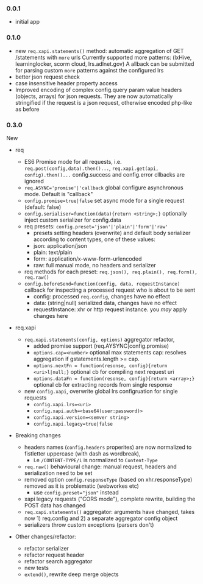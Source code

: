 ### 0.0.1

- initial app

### 0.1.0

- new `req.xapi.statements()` method: automatic aggregation of GET /statements with `more` urls
Currently supported more patterns: (lxHive, learninglocker, scorm cloud, lrs.adlnet.gov)
A allback can be submitted for parsing custom `more` patterns against the configured lrs
- better json request check
- case insensitive header property access
- Improved encoding of complex config.query param value headers (objects, arrays) for json requests.
They are now automatically stringified if the request is a json request, otherwise encoded php-like as before

### 0.3.0

New

* req
    - ES6 Promise mode for all requests, i.e. `req.post(config,data).then()...`, `req.xapi.get(api, config).then()...` config.success and config.error cllbacks are ignored
    - `req.ASYNC='promise'|'callback` global configure asynchronous mode. Default is "callback"
    - `config.promise=true|false` set async mode for a single request (default: false)
    - `config.serialiser=function(data){return <string>;}` optionally inject custom serializer for config.data
    - req presets: `config.preset='json'|'plain'|'form'|'raw'`
        - presets setting headers (overwrite) and default body serializer according to content types, one of these values:
        - json:     application/json
        - plain:    text/plain
        - form:     application/x-www-form-urlencoded
        - raw:      full manual mode, no headers and serializer
    - req methods for each preset: `req.json(), req.plain(), req.form(), req.raw()`
    - `config.beforeSend=function(config, data, requestInstance)` callback for inspecting a processed request who is about to be sent
        - config: processed `req.config`, changes have no effect
        - data: (string|null) serialized data, changes have no effect
        - requestInstance: xhr or http request instance. you *may* apply changes here

* req.xapi
    - `req.xapi.statements(config, options)` aggregator refactor,
        - added promise support (req.AYSYNC|config.promise)
        - `options.cap=<number>` optional max statements cap: resolves aggregation if gstatements.length >= cap.
        - `options.nextFn = function(resonse, config){return <uri>l|null;}` optional cb for compiling next request uri
        - `options.dataFn = function(resonse, config){return <array>;}`  optional cb for extracting records from single response
    - new `config.xapi`, overwrite global lrs configruation for single requests
        - `config.xapi.lrs=<uri>`
        - `config.xapi.auth=<base64(user:password)>`
        - `config.xapi.version=<semver string>`
        - `config.xapi.legacy=true|false`

* Breaking changes
    - headers names (`config.headers` properites) are now normalized to fistletter uppercase (with dash as wordbreak),
        - i.e `/CONTENT-TYPE/i` is normalized to `Content-Type`
    - `req.raw()` behavioural change: manual request, headers and serialization need to be set
    - removed option `config.responseType` (based on xhr.responseType) removed as it is problematic (webworkes etc)
        - use `config.preset="json"` instead
    - xapi legacy requests ("CORS mode"), complete rewrite, building the POST data has changed
    - `req.xapi.statements()` aggregator: arguments have changed, takes now 1) req.config and 2) a separate aggregator config object
    - serializers throw custom exceptions (parsers don't)

* Other changes/refactor:
    - refactor serializer
    - refactor request header
    - refactor search aggregator
    - new tests
    - `extend()`, rewrite deep merge objects
